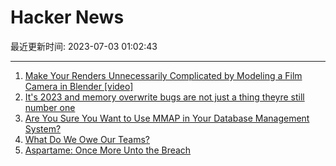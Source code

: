 # Hacker News

最近更新时间: 2023-07-03 01:02:43

--- 
1. [Make Your Renders Unnecessarily Complicated by Modeling a Film Camera in Blender [video]](https://www.youtube.com/watch?v=YE9rEQAGpLw) 
2. [It's 2023 and memory overwrite bugs are not just a thing theyre still number one](https://www.theregister.com/2023/06/29/cwe_top_25_2023/) 
3. [Are You Sure You Want to Use MMAP in Your Database Management System?](https://db.cs.cmu.edu/mmap-cidr2022/) 
4. [What Do We Owe Our Teams?](https://www.mironov.com/owe/) 
5. [Aspartame: Once More Unto the Breach](https://dynomight.net/aspartame/) 

